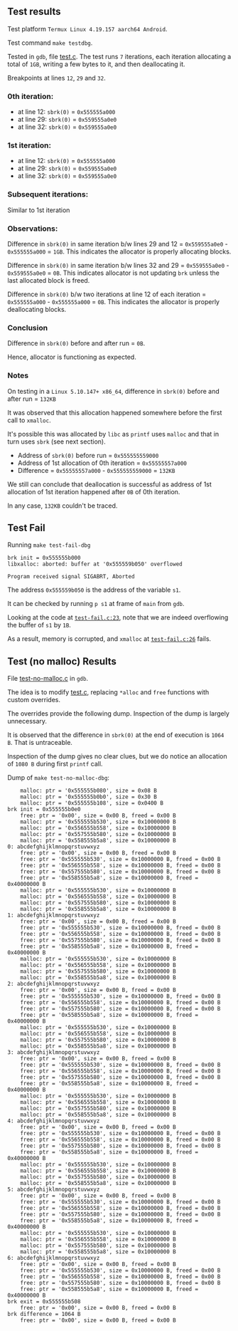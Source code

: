 ## Test results
Test platform `Termux Linux 4.19.157 aarch64 Android`.

Test command `make testdbg`.

Tested in `gdb`, file [test.c](tests/test.c).
The test runs `7` iterations, each iteration allocating a total of `1GB`, writing a few bytes to it, and then deallocating it.

Breakpoints at lines `12`, `29` and `32`.

### 0th iteration:
 - at line 12: `sbrk(0)` = `0x555555a000`
 - at line 29: `sbrk(0)` = `0x559555a0e0`
 - at line 32: `sbrk(0)` = `0x559555a0e0`

### 1st iteration:
 - at line 12: `sbrk(0)` = `0x555555a000`
 - at line 29: `sbrk(0)` = `0x559555a0e0`
 - at line 32: `sbrk(0)` = `0x559555a0e0`

### Subsequent iterations:
Similar to 1st iteration

### Observations:

Difference in `sbrk(0)` in same iteration b/w lines 29 and 12 = `0x559555a0e0` - `0x555555a000` = `1GB`.
This indicates the allocator is properly allocating blocks.

Difference in `sbrk(0)` in same iteration b/w lines 32 and 29 = `0x559555a0e0` - `0x559555a0e0` = `0B`.
This indicates allocator is not updating `brk` unless the last allocated block is freed.

Difference in `sbrk(0)` b/w two iterations at line 12 of each iteration = `0x555555a000` - `0x555555a000` = `0B`.
This indicates the allocator is properly deallocating blocks.

### Conclusion
Difference in `sbrk(0)` before and after run = `0B`.

Hence, allocator is functioning as expected.

### Notes
On testing in a `Linux 5.10.147+ x86_64`, difference in `sbrk(0)` before and after run = `132KB`

It was observed that this allocation happened somewhere before the first call to `xmalloc`.

It's possible this was allocated by `libc` as `printf` uses `malloc` and that in turn uses `sbrk` (see next section).

- Address of `sbrk(0)` before run = `0x555555559000`
- Address of 1st allocation of 0th iteration = `0x55555557a000`
- Difference = `0x55555557a000` - `0x555555559000` = `132KB`

We still can conclude that deallocation is successful as address of 1st allocation of 1st iteration happened after `0B` of 0th iteration.

In any case, `132KB` couldn't be traced.

## Test Fail
Running `make test-fail-dbg`
```
brk init = 0x555555b000
libxalloc: aborted: buffer at '0x555559b050' overflowed

Program received signal SIGABRT, Aborted
```

The address `0x555559b050` is the address of the variable `s1`.

It can be checked by running `p s1` at frame of `main` from `gdb`.

Looking at the code at [`test-fail.c:23`](test-fail.c#L23), note that we are indeed overflowing the buffer of `s1` by `1B`.

As a result, memory is corrupted, and `xmalloc` at [`test-fail.c:26`](test-fail.c#L26) fails.

## Test (no malloc) Results
File [test-no-malloc.c](test-no-malloc.c) in `gdb`.

The idea is to modify [test.c](test.c), replacing `*alloc` and `free` functions with custom overrides.

The overrides provide the following dump.
Inspection of the dump is largely unnecessary.

It is observed that the difference in `sbrk(0)` at the end of execution is `1064 B`.
That is untraceable.

Inspection of the dump gives no clear clues, but we do notice an allocation of `1080 B` during first `printf` call.

Dump of `make test-no-malloc-dbg`:
```
    malloc: ptr = '0x555555b080', size = 0x08 B
    malloc: ptr = '0x555555b0b0', size = 0x30 B
    malloc: ptr = '0x555555b108', size = 0x0400 B
brk init = 0x555555b0e0
    free: ptr = '0x00', size = 0x00 B, freed = 0x00 B
    malloc: ptr = '0x555555b530', size = 0x10000000 B
    malloc: ptr = '0x556555b558', size = 0x10000000 B
    malloc: ptr = '0x557555b580', size = 0x10000000 B
    malloc: ptr = '0x558555b5a8', size = 0x10000000 B
0: abcdefghijklmnopqrstuvwxyz
    free: ptr = '0x00', size = 0x00 B, freed = 0x00 B
    free: ptr = '0x555555b530', size = 0x10000000 B, freed = 0x00 B
    free: ptr = '0x556555b558', size = 0x10000000 B, freed = 0x00 B
    free: ptr = '0x557555b580', size = 0x10000000 B, freed = 0x00 B
    free: ptr = '0x558555b5a8', size = 0x10000000 B, freed = 0x40000000 B
    malloc: ptr = '0x555555b530', size = 0x10000000 B
    malloc: ptr = '0x556555b558', size = 0x10000000 B
    malloc: ptr = '0x557555b580', size = 0x10000000 B
    malloc: ptr = '0x558555b5a8', size = 0x10000000 B
1: abcdefghijklmnopqrstuvwxyz
    free: ptr = '0x00', size = 0x00 B, freed = 0x00 B
    free: ptr = '0x555555b530', size = 0x10000000 B, freed = 0x00 B
    free: ptr = '0x556555b558', size = 0x10000000 B, freed = 0x00 B
    free: ptr = '0x557555b580', size = 0x10000000 B, freed = 0x00 B
    free: ptr = '0x558555b5a8', size = 0x10000000 B, freed = 0x40000000 B
    malloc: ptr = '0x555555b530', size = 0x10000000 B
    malloc: ptr = '0x556555b558', size = 0x10000000 B
    malloc: ptr = '0x557555b580', size = 0x10000000 B
    malloc: ptr = '0x558555b5a8', size = 0x10000000 B
2: abcdefghijklmnopqrstuvwxyz
    free: ptr = '0x00', size = 0x00 B, freed = 0x00 B
    free: ptr = '0x555555b530', size = 0x10000000 B, freed = 0x00 B
    free: ptr = '0x556555b558', size = 0x10000000 B, freed = 0x00 B
    free: ptr = '0x557555b580', size = 0x10000000 B, freed = 0x00 B
    free: ptr = '0x558555b5a8', size = 0x10000000 B, freed = 0x40000000 B
    malloc: ptr = '0x555555b530', size = 0x10000000 B
    malloc: ptr = '0x556555b558', size = 0x10000000 B
    malloc: ptr = '0x557555b580', size = 0x10000000 B
    malloc: ptr = '0x558555b5a8', size = 0x10000000 B
3: abcdefghijklmnopqrstuvwxyz
    free: ptr = '0x00', size = 0x00 B, freed = 0x00 B
    free: ptr = '0x555555b530', size = 0x10000000 B, freed = 0x00 B
    free: ptr = '0x556555b558', size = 0x10000000 B, freed = 0x00 B
    free: ptr = '0x557555b580', size = 0x10000000 B, freed = 0x00 B
    free: ptr = '0x558555b5a8', size = 0x10000000 B, freed = 0x40000000 B
    malloc: ptr = '0x555555b530', size = 0x10000000 B
    malloc: ptr = '0x556555b558', size = 0x10000000 B
    malloc: ptr = '0x557555b580', size = 0x10000000 B
    malloc: ptr = '0x558555b5a8', size = 0x10000000 B
4: abcdefghijklmnopqrstuvwxyz
    free: ptr = '0x00', size = 0x00 B, freed = 0x00 B
    free: ptr = '0x555555b530', size = 0x10000000 B, freed = 0x00 B
    free: ptr = '0x556555b558', size = 0x10000000 B, freed = 0x00 B
    free: ptr = '0x557555b580', size = 0x10000000 B, freed = 0x00 B
    free: ptr = '0x558555b5a8', size = 0x10000000 B, freed = 0x40000000 B
    malloc: ptr = '0x555555b530', size = 0x10000000 B
    malloc: ptr = '0x556555b558', size = 0x10000000 B
    malloc: ptr = '0x557555b580', size = 0x10000000 B
    malloc: ptr = '0x558555b5a8', size = 0x10000000 B
5: abcdefghijklmnopqrstuvwxyz
    free: ptr = '0x00', size = 0x00 B, freed = 0x00 B
    free: ptr = '0x555555b530', size = 0x10000000 B, freed = 0x00 B
    free: ptr = '0x556555b558', size = 0x10000000 B, freed = 0x00 B
    free: ptr = '0x557555b580', size = 0x10000000 B, freed = 0x00 B
    free: ptr = '0x558555b5a8', size = 0x10000000 B, freed = 0x40000000 B
    malloc: ptr = '0x555555b530', size = 0x10000000 B
    malloc: ptr = '0x556555b558', size = 0x10000000 B
    malloc: ptr = '0x557555b580', size = 0x10000000 B
    malloc: ptr = '0x558555b5a8', size = 0x10000000 B
6: abcdefghijklmnopqrstuvwxyz
    free: ptr = '0x00', size = 0x00 B, freed = 0x00 B
    free: ptr = '0x555555b530', size = 0x10000000 B, freed = 0x00 B
    free: ptr = '0x556555b558', size = 0x10000000 B, freed = 0x00 B
    free: ptr = '0x557555b580', size = 0x10000000 B, freed = 0x00 B
    free: ptr = '0x558555b5a8', size = 0x10000000 B, freed = 0x40000000 B
brk exit = 0x555555b508
    free: ptr = '0x00', size = 0x00 B, freed = 0x00 B
brk difference = 1064 B
    free: ptr = '0x00', size = 0x00 B, freed = 0x00 B
```
